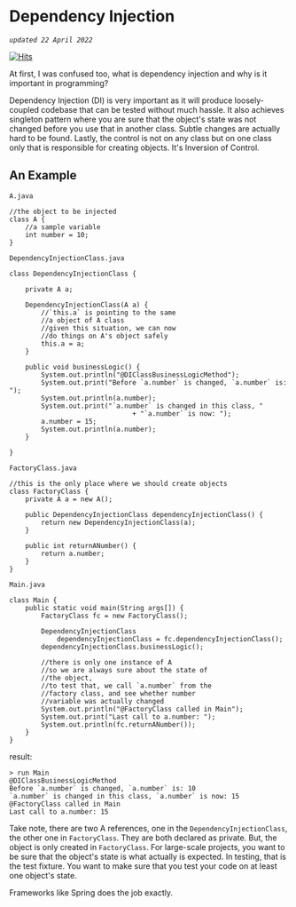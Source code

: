 # Dependency Injection

*`updated 22 April 2022`*

[![Hits](https://hits.seeyoufarm.com/api/count/incr/badge.svg?url=https%3A%2F%2Fgithub.com%2Fxdvrx1%2Fjava-interface-lesson&count_bg=%2379C83D&title_bg=%23555555&icon=&icon_color=%23E7E7E7&title=PAGE+VIEWS&edge_flat=false)](https://hits.seeyoufarm.com)

At first, I was confused too, what is dependency injection
and why is it important in programming? 

Dependency Injection (DI) is very important as it will produce
loosely-coupled codebase that can be tested without much hassle.
It also achieves singleton pattern where you are sure that 
the object's state was not changed before you use that in
another class. Subtle changes are actually hard to be found. 
Lastly, the control is not on any class but on 
one class only that is responsible for creating objects. It's Inversion
of Control.

## An Example

`A.java`

```
//the object to be injected
class A {
    //a sample variable
    int number = 10;
}
```

`DependencyInjectionClass.java`

```
class DependencyInjectionClass {
    
    private A a;    
    
    DependencyInjectionClass(A a) {
        //`this.a` is pointing to the same
        //a object of A class
        //given this situation, we can now
        //do things on A's object safely
        this.a = a;   
    }
    
    public void businessLogic() {
        System.out.println("@DIClassBusinessLogicMethod");
        System.out.print("Before `a.number` is changed, `a.number` is: ");
        System.out.println(a.number);
        System.out.print("`a.number` is changed in this class, "
                               + "`a.number` is now: ");        
        a.number = 15;        
        System.out.println(a.number);
    }
    
}
```

`FactoryClass.java`

```
//this is the only place where we should create objects 
class FactoryClass {
    private A a = new A();  

    public DependencyInjectionClass dependencyInjectionClass() {
        return new DependencyInjectionClass(a);
    }
    
    public int returnANumber() {
        return a.number;   
    }
}
```

`Main.java`

```
class Main {
    public static void main(String args[]) {
        FactoryClass fc = new FactoryClass();

        DependencyInjectionClass 
            dependencyInjectionClass = fc.dependencyInjectionClass();
        dependencyInjectionClass.businessLogic();
        
        //there is only one instance of A
        //so we are always sure about the state of
        //the object, 
        //to test that, we call `a.number` from the 
        //factory class, and see whether number
        //variable was actually changed
        System.out.println("@FactoryClass called in Main");
        System.out.print("Last call to a.number: ");
        System.out.println(fc.returnANumber());
    }
}
```

result:

```
> run Main
@DIClassBusinessLogicMethod
Before `a.number` is changed, `a.number` is: 10
`a.number` is changed in this class, `a.number` is now: 15
@FactoryClass called in Main
Last call to a.number: 15
```

Take note, there are two A references, one in the `DependencyInjectionClass`,
the other one in `FactoryClass`. They are both declared as private. But, the 
object is only created in `FactoryClass`. For large-scale projects, you want
to be sure that the object's state is what actually is expected.
In testing, that is the test fixture. You want to make sure that
you test your code on at least one object's state. 

Frameworks like Spring does the job exactly.

